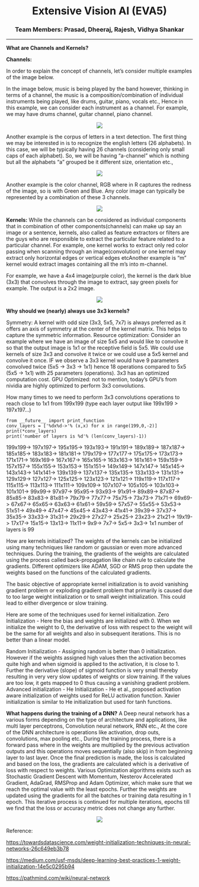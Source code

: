 <h1 align="center">Extensive Vision AI (EVA5)</h1>

<h3 align="center"> Team Members: Prasad, Dheeraj, Rajesh, Vidhya Shankar </h3>

---

**What are Channels and Kernels?**

**Channels:**

In order to explain the concept of channels, let’s consider multiple examples of the image below.

In the image below, music is being played by the band however, thinking in terms of a channel, the music is a composition/combination of individual instruments being played, like drums, guitar, piano, vocals etc., Hence in this example, we can consider each instrument as a channel. For example, we may have drums channel, guitar channel, piano channel.

<div align="center">
<img src= https://github.com/vvshankar78/DeepLearning/blob/master/Extensive%20VisionAI%20(EVA5)/01_Python_Basics/images/img%201.jpg?raw=true>
</div>


Another example is the corpus of letters in a text detection. The first thing we may be interested in is to recognize the english letters (26 alphabets). In this case, we will be typically having 26 channels (considering only small caps of each alphabet). So, we will be having “a-channel” which is nothing but all the alphabets “a” grouped be it different size, orientation etc.,

<div align="center">
<img src= https://github.com/vvshankar78/DeepLearning/blob/master/Extensive%20VisionAI%20(EVA5)/01_Python_Basics/images/img2.jpg?raw=true>
</div>

Another example is the color channel, RGB where in R captures the redness of the image, so is with Green and Blue. Any color image can typically be represented by a combination of these 3 channels.
<div align="center">
<img src= https://github.com/vvshankar78/DeepLearning/blob/master/Extensive%20VisionAI%20(EVA5)/01_Python_Basics/images/img3.jpg?raw=true>
</div>

**Kernels:**
While the channels can be considered as individual components that in combination of other components(channels) can make up say an image or a sentence, kernels, also called as feature extractors or filters are the guys who are responsible to extract the particular feature related to a particular channel. For example, one kernel works to extract only red color passing when scanning through an image(convolution) or one kernel may extract only horizontal edges or vertical edges etcAnother example is “m” kernel would extract images containing all the m’s into m-channel.

For example, we have a 4x4 image(purple color), the kernel is the dark blue (3x3) that convolves through the image to extract, say green pixels for example. The output is a 2x2 image.

<div align="center">
<img src= https://github.com/vvshankar78/DeepLearning/blob/master/Extensive%20VisionAI%20(EVA5)/01_Python_Basics/images/img4.jpg?raw=true>
</div>


**Why should we (nearly) always use 3x3 kernels?**

Symmetry: A kernel with odd size (3x3, 5x5, 7x7) is always preferred as it offers an axis of symmetry at the center of the kernel matrix. This helps to capture the symmetric information.
Resource optimization: Consider an example where we have an image of size 5x5 and would like to convolve it so that the output image is 1x1 or the receptive field is 5x5. We could use kernels of size 3x3 and convolve it twice or we could use a 5x5 kernel and convolve it once. IF we observe a 3x3 kernel would have 9 parameters convolved twice (5x5 -> 3x3 -> 1x1) hence 18 operations compared to 5x5 (5x5 -> 1x1) with 25 parameters (operations). 3x3 has an optimized computation cost.
GPU Optimized: not to mention, today’s GPU’s from nividia are highly optimized to perform 3x3 convolutions.



How many times to we need to perform 3x3 convolutions operations to reach close to 1x1 from 199x199 (type each layer output like 199x199 > 197x197...)

```{python}
from __future__ import print_function
conv_layers = ['%dx%d->'% (x,x) for x in range(199,0,-2)]
print(*conv_layers)
print('number of layers is %d'% (len(conv_layers)-1))
```
199x199-> 197x197-> 195x195-> 193x193-> 191x191-> 189x189-> 187x187-> 185x185-> 183x183-> 181x181-> 179x179-> 177x177-> 175x175-> 173x173-> 171x171-> 169x169-> 167x167-> 165x165-> 163x163-> 161x161-> 159x159-> 157x157-> 155x155-> 153x153-> 151x151-> 149x149-> 147x147-> 145x145-> 143x143-> 141x141-> 139x139-> 137x137-> 135x135-> 133x133-> 131x131-> 129x129-> 127x127-> 125x125-> 123x123-> 121x121-> 119x119-> 117x117-> 115x115-> 113x113-> 111x111-> 109x109-> 107x107-> 105x105-> 103x103-> 101x101-> 99x99-> 97x97-> 95x95-> 93x93-> 91x91-> 89x89-> 87x87-> 85x85-> 83x83-> 81x81-> 79x79-> 77x77-> 75x75-> 73x73-> 71x71-> 69x69-> 67x67-> 65x65-> 63x63-> 61x61-> 59x59-> 57x57-> 55x55-> 53x53-> 51x51-> 49x49-> 47x47-> 45x45-> 43x43-> 41x41-> 39x39-> 37x37-> 35x35-> 33x33-> 31x31-> 29x29-> 27x27-> 25x25-> 23x23-> 21x21-> 19x19-> 17x17-> 15x15-> 13x13-> 11x11-> 9x9-> 7x7-> 5x5-> 3x3-> 1x1
number of layers is 99

How are kernels initialized?
The weights of the kernels can be initialized using many techniques like random or gaussian or even more advanced techniques. During the training, the gradients of the weights are calculated using the process called back-propagation like chain rule to calculate the gradients. Different optimizers like ADAM, SGD or RMS prop then update the weights based on the functions of the calculated gradients.

The basic objective of appropriate kernel initialization is to avoid vanishing gradient problem or exploding gradient problem that primarily is caused due to too large weight initialization or to small weight initialization.  This could lead to either divergence or slow training.

Here are some of the techniques used for kernel initialization.
Zero Initialization - Here the bias and weights are initialized with 0. When we initialize the weight to 0, the derivative of loss with respect to the weight will be the same for all weights and also in subsequent iterations. This is no better than a linear model.

Random Initialization - Assigning random is better than 0 initialization. However if the weights assigned high values then the activation becomes quite high and when sigmoid is applied to the activation, it is close to 1. Further the derivative (slope) of sigmoid function is very small thereby resulting in very very slow updates of weights or slow training. If the values are too low, it gets mapped to 0 thus causing a vanishing gradient problem.
Advanced initialization - He Initialization - He et al., proposed activation aware initialization of weights used for ReLU activation function. Xavier initialization is similar to He initialization but used for tanh functions.




**What happens during the training of a DNN?**
A Deep neural network has a various forms depending on the type of architecture and applications, like multi layer perceptrons, Convolution neural network, RNN etc.,
At the core of the DNN architecture is operations like activation, drop outs, convolutions, max pooling etc., During the training process, there is a forward pass where in the weights are multiplied by the previous activation outputs and this operations moves sequentially (also skip) in from beginning layer to last layer. Once the final prediction is made, the loss is calculated and based on the loss, the gradients are calculated which is a derivative of loss with respect to weights. Various Optimization algorithms exists such as Stochastic Gradient Descent with Momentum, Nesterov Accelerated Gradient, AdaGrad, RMSProp and Adam Optimizer, which make sure that we reach the optimal value with the least epochs. Further the weights are updated using the gradients for all the batches or training data resulting in 1 epoch. This iterative process is continued for multiple iterations, epochs till we find that the loss or accuracy metric does not change any further.

<div align="center">
<img src= https://github.com/vvshankar78/DeepLearning/blob/master/Extensive%20VisionAI%20(EVA5)/01_Python_Basics/images/img5.jpg?raw=true>
</div>



Reference:

https://towardsdatascience.com/weight-initialization-techniques-in-neural-networks-26c649eb3b78

https://medium.com/usf-msds/deep-learning-best-practices-1-weight-initialization-14e5c0295b94

https://pathmind.com/wiki/neural-network
